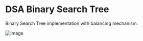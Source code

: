 # DSA Binary Search Tree


Binary Search Tree implementation with balancing mechanism.

![image](https://github.com/GooseHuang/DSA_Binary_Search_Tree/assets/17609819/63241052-15f5-44b6-b8ef-e6f369760fe1)

